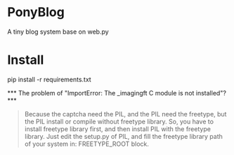 # PonyBlog
A tiny blog system base on web.py

# Install
pip install -r requirements.txt


*** The problem of "ImportError: The _imagingft C module is not installed"? ***

>  Because the captcha need the PIL, and the PIL need the freetype, but the PIL install or compile without freetype library.
So, you have to install freetype library first, and then install PIL with the freetype library.
Just edit the setup.py of PIL, and fill the freetype library path of your system in: FREETYPE_ROOT block.

